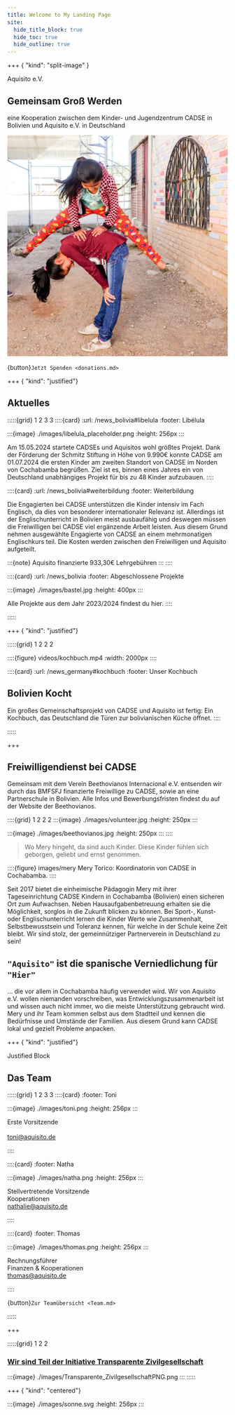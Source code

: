 ```yaml
---
title: Welcome to My Landing Page
site:
  hide_title_block: true
  hide_toc: true
  hide_outline: true
---
```


+++ { "kind": "split-image" }

Aquisito e.V.

## Gemeinsam Groß Werden

eine Kooperation zwischen dem Kinder- und Jugendzentrum CADSE in Bolivien und Aquisito e.V. in Deutschland

![](images/leapfrog.jpg)

{button}`Jetzt Spenden <donations.md>`

+++ { "kind": "justified"}

## Aktuelles

:::::{grid} 1 2 3 3
::::{card}
:url: /news_bolivia#libelula
:footer: Libélula

:::{image} ./images/libelula_placeholder.png
:height: 256px
:::


Am 15.05.2024 startete CADSEs und Aquisitos wohl größtes Projekt. Dank der Förderung der Schmitz Stiftung in Höhe von 9.990€ konnte CADSE am 01.07.2024 die ersten Kinder am zweiten Standort von CADSE im Norden von Cochabamba begrüßen.
Ziel ist es, binnen eines Jahres ein von Deutschland unabhängiges Projekt für bis zu 48 Kinder aufzubauen.
::::

::::{card}
:url: /news_bolivia#weiterbildung
:footer: Weiterbildung

Die Engagierten bei CADSE unterstützen die Kinder intensiv im Fach Englisch, da dies von besonderer internationaler Relevanz ist. Allerdings ist der Englischunterricht in Bolivien meist ausbaufähig und deswegen müssen die Freiwilligen bei CADSE viel ergänzende Arbeit leisten. Aus diesem Grund nehmen ausgewählte Engagierte von CADSE an einem mehrmonatigen Englischkurs teil. Die Kosten werden zwischen den Freiwilligen und Aquisito aufgeteilt. 

:::{note}
Aquisito finanzierte 933,30€ Lehrgebühren
:::
::::

::::{card}
:url: /news_bolivia
:footer: Abgeschlossene Projekte

:::{image} ./images/bastel.jpg
:height: 400px
:::

Alle Projekte aus dem Jahr 2023/2024 findest du hier.
::::

:::::

+++ { "kind": "justified"}

:::::{grid} 1 2 2 2

::::{figure} videos/kochbuch.mp4
:width: 2000px
::::


::::{card}
:url: /news_germany#kochbuch
:footer: Unser Kochbuch

## Bolivien Kocht
Ein großes Gemeinschaftsprojekt von CADSE und Aquisito ist fertig: Ein Kochbuch, das Deutschland die Türen zur bolivianischen Küche öffnet.
::::

:::::


+++

## Freiwilligendienst bei CADSE

Gemeinsam mit dem Verein Beethovianos Internacional e.V. entsenden wir durch das BMFSFJ finanzierte Freiwillige zu CADSE, sowie an eine Partnerschule in Bolivien. Alle Infos und Bewerbungsfristen findest du auf der Website der Beethovianos.

::::{grid} 1 2 2 2
:::{image} ./images/volunteer.jpg
:height: 250px
:::

:::{image} ./images/beethovianos.jpg
:height: 250px
:::
::::


> Wo Mery hingeht, da sind auch Kinder. Diese Kinder fühlen sich geborgen, geliebt und ernst genommen.

::::{figure} images/mery
Mery Torico: Koordinatorin von CADSE in Cochabamba.
::::

Seit 2017 bietet die einheimische Pädagogin Mery mit ihrer Tageseinrichtung CADSE Kindern in Cochabamba (Bolivien) einen sicheren Ort zum Aufwachsen. Neben Hausaufgabenbetreuung erhalten sie die Möglichkeit, sorglos in die Zukunft blicken zu können. Bei Sport-, Kunst- oder Englischunterricht lernen die Kinder Werte wie Zusammenhalt, Selbstbewusstsein und Toleranz kennen, für welche in der Schule keine Zeit bleibt. Wir sind stolz, der gemeinnütziger Partnerverein in Deutschland zu sein!


## `"Aquisito"` ist die spanische Verniedlichung für `"Hier"`
… die vor allem in Cochabamba häufig verwendet wird. Wir von Aquisito e.V. wollen niemanden vorschreiben, was Entwicklungszusammenarbeit ist und wissen auch nicht immer, wo die meiste Unterstützung gebraucht wird. Mery und ihr Team kommen selbst aus dem Stadtteil und kennen die Bedürfnisse und Umstände der Familien. Aus diesem Grund kann CADSE lokal und gezielt Probleme anpacken.



+++ { "kind": "justified"}

Justified Block

## Das Team

:::::{grid} 1 2 3 3
::::{card}
:footer: Toni

:::{image} ./images/toni.png
:height: 256px
:::


Erste Vorsitzende\
\
toni@aquisito.de

::::

::::{card}
:footer: Natha

:::{image} ./images/natha.png
:height: 256px
:::


Stellvertretende Vorsitzende\
Kooperationen\
nathalie@aquisito.de


::::

::::{card}
:footer: Thomas

:::{image} ./images/thomas.png
:height: 256px
:::


Rechnungsführer\
Finanzen & Kooperationen\
thomas@aquisito.de

::::


{button}`Zur Teamübersicht <Team.md>`

:::::

+++

:::::{grid} 1 2  2
### [Wir sind Teil der Initiative Transparente Zivilgesellschaft](/transparency)

:::{image} ./images/Transparente_ZivilgesellschaftPNG.png
:::
:::::

+++ { "kind": "centered"}

:::{image} ./images/sonne.svg
:height: 256px
:::

